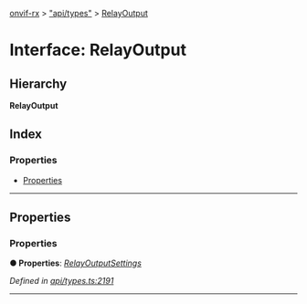 [onvif-rx](../README.md) > ["api/types"](../modules/_api_types_.md) > [RelayOutput](../interfaces/_api_types_.relayoutput.md)

# Interface: RelayOutput

## Hierarchy

**RelayOutput**

## Index

### Properties

* [Properties](_api_types_.relayoutput.md#properties)

---

## Properties

<a id="properties"></a>

###  Properties

**● Properties**: *[RelayOutputSettings](_api_types_.relayoutputsettings.md)*

*Defined in [api/types.ts:2191](https://github.com/patrickmichalina/onvif-rx/blob/f117e44/src/api/types.ts#L2191)*

___

